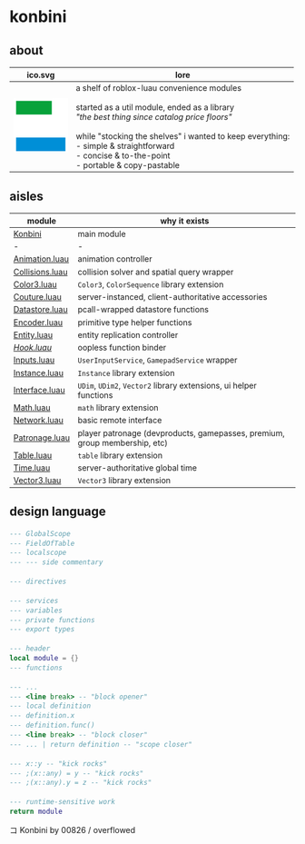 # konbini

## about

|ico.svg|lore|
|-|-|
|<img src="./konbini-ico.svg" width="96"/>|a shelf of roblox-luau convenience modules<br><br>started as a util module, ended as a library<br>*"the best thing since catalog price floors"*<br><br>while "stocking the shelves" i wanted to keep everything:<br>- simple & straightforward<br>- concise & to-the-point<br>- portable & copy-pastable|

## aisles

|module|why it exists|
|-|-|
|[Konbini](./Konbini/init.luau)|main module|
|-|-|
|[Animation.luau](./Konbini/Animation/init.luau)|animation controller|
|[Collisions.luau](./Konbini/Collisions/init.luau)|collision solver and spatial query wrapper|
|[Color3.luau](./Konbini/Color3/init.luau)|`Color3`, `ColorSequence` library extension|
|[Couture.luau](./Konbini/Couture/init.luau)|server-instanced, client-authoritative accessories|
|[Datastore.luau](./Konbini/Datastore/init.luau)|pcall-wrapped datastore functions|
|[Encoder.luau](./Konbini/Encoder/init.luau)|primitive type helper functions|
|[Entity.luau](./Konbini/Entity/init.luau)|entity replication controller|
|*[Hook.luau](./Konbini/Hook/init.luau)*|oopless function binder|
|[Inputs.luau](./Konbini/Inputs/init.luau)|`UserInputService`, `GamepadService` wrapper|
|[Instance.luau](./Konbini/Instance/init.luau)|`Instance` library extension|
|[Interface.luau](./Konbini/Interface/init.luau)|`UDim`, `UDim2`, `Vector2` library extensions, ui helper functions|
|[Math.luau](./Konbini/Math/init.luau)|`math` library extension|
|[Network.luau](./Konbini/Network/init.luau)|basic remote interface|
|[Patronage.luau](./Konbini/Patronage/init.luau)|player patronage (devproducts, gamepasses, premium, group membership, etc)|
|[Table.luau](./Konbini/Table/init.luau)|`table` library extension|
|[Time.luau](./Konbini/Time/init.luau)|server-authoritative global time|
|[Vector3.luau](./Konbini/Vector3/init.luau)|`Vector3` library extension|

## design language

```lua
--- GlobalScope
--- FieldOfTable
--- localscope
--- --- side commentary

--- directives

--- services
--- variables
--- private functions
--- export types

--- header
local module = {}
--- functions

--- ...
--- <line break> -- "block opener"
--- local definition
--- definition.x
--- definition.func()
--- <line break> -- "block closer"
--- ... | return definition -- "scope closer"

--- x::y -- "kick rocks"
--- ;(x::any) = y -- "kick rocks"
--- ;(x::any).y = z -- "kick rocks"

--- runtime-sensitive work
return module
```

コ Konbini by 00826 / overflowed